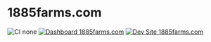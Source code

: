 # 1885farms.com

![CI none](https://img.shields.io/badge/ci-none-orange.svg)
[![Dashboard 1885farms.com](https://img.shields.io/badge/dashboard-1885farms.com-yellow.svg)](https://dashboard.pantheon.io/sites/9cea22d7-9b3b-4f29-9bcb-54b6c4b51858#dev/code)
[![Dev Site 1885farms.com](https://img.shields.io/badge/site-1885farms.com-blue.svg)](http://dev-1885farms.com.pantheonsite.io/)
